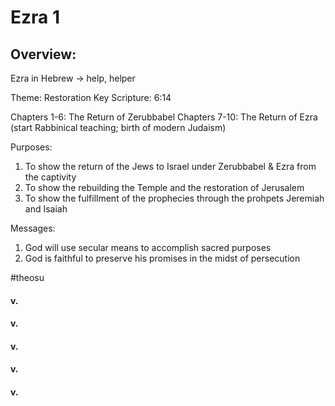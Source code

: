 # Ezra 1

## Overview:
Ezra in Hebrew → help, helper

Theme: Restoration
Key Scripture: 6:14

Chapters 1-6: The Return of Zerubbabel
Chapters 7-10: The Return of Ezra (start Rabbinical teaching; birth of modern Judaism)

Purposes:
1. To show the return of the Jews to Israel under Zerubbabel & Ezra from the captivity
2. To show the rebuilding the Temple and the restoration of Jerusalem
3. To show the fulfillment of the prophecies through the prohpets Jeremiah and Isaiah

Messages:
1. God will use secular means to accomplish sacred purposes
2. God is faithful to preserve his promises in the midst of persecution


#theosu

#### v.
>

#### v.
>

#### v.
>

#### v.
>

#### v.
>

